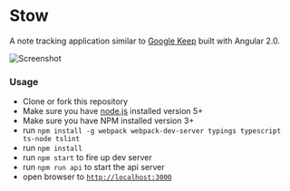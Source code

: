 # Stow
A note tracking application similar to [Google Keep](https://keep.google.com) built with Angular 2.0.

![Screenshot](http://i.imgur.com/e5gCdRs.png)

### Usage
- Clone or fork this repository
- Make sure you have [node.js](https://nodejs.org/) installed version 5+
- Make sure you have NPM installed version 3+
- run `npm install -g webpack webpack-dev-server typings typescript ts-node tslint`
- run `npm install`
- run `npm start` to fire up dev server
- run `npm run api` to start the api server
- open browser to [`http://localhost:3000`](http://localhost:3000)
